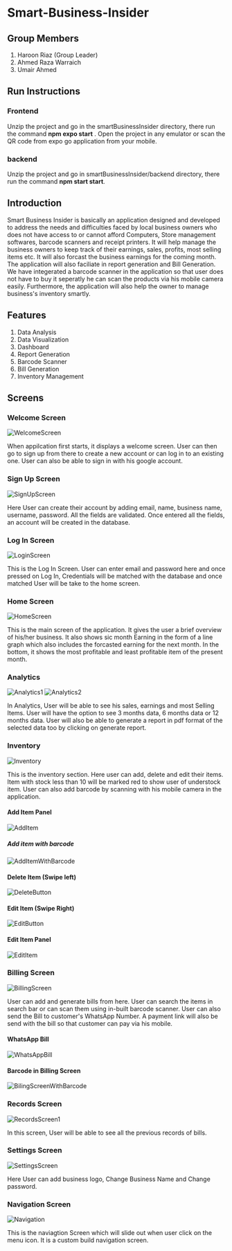 # Smart-Business-Insider

## Group Members
1. Haroon Riaz (Group Leader)
2. Ahmed Raza Warraich
3. Umair Ahmed

## Run Instructions

### Frontend 
Unzip the project and go in the smartBusinessInsider directory, there run the command **npm expo start** . Open the project in any emulator or scan the QR code from expo go application from your mobile.

### backend 
Unzip the project and go in smartBusinessInsider/backend directory, there run the command **npm start start**.

## Introduction
Smart Business Insider is basically an application designed and developed to address the needs and difficulties faced by local business owners
who does not have access to or cannot afford Computers, Store management softwares, barcode scanners and receipt printers. It will help manage the business owners to 
keep track of their earnings, sales, profits, most selling items etc. It will also forcast the business earnings for the coming month. The application will also faciliate in report generation and Bill Generation.
We have integerated a barcode scanner in the application so that user does not have to buy it seperatly he can scan the products via his mobile camera easily. Furthermore, the application will also help
the owner to manage business's inventory smartly.

## Features
1. Data Analysis
2. Data Visualization
3. Dashboard
4. Report Generation
5. Barcode Scanner
6. Bill Generation
7. Inventory Management

## Screens

### Welcome Screen

![WelcomeScreen](https://github.com/haroonriaz-15/Smart-Business-Insider/assets/61004113/b8ee1b31-6d2f-4fdf-87e0-017115d64ccb)

When appilcation first starts, it displays a welcome screen. User can then go to sign up from there to create a new account or can log in to an existing one. User can also be able to sign in with his google account.

### Sign Up Screen

![SignUpScreen](https://github.com/haroonriaz-15/Smart-Business-Insider/assets/61004113/84dc8136-8b67-4e30-af1d-e6c03b4e1af8)

Here User can create their account by adding email, name, business name, username, password. All the fields are validated. Once entered all the fields, an account will be created in the database.

### Log In Screen

![LoginScreen](https://github.com/haroonriaz-15/Smart-Business-Insider/assets/61004113/11b3bcbf-1e1b-40a5-91ef-6061c04731ef)

This is the Log In Screen. User can enter email and password here and once pressed on Log In, Credentials will be matched with the database and once matched User will be take to the home screen.

### Home Screen

![HomeScreen](https://github.com/haroonriaz-15/Smart-Business-Insider/assets/61004113/4f24565b-dbbd-4dcd-9c80-0d2e46a53385)

This is the main screen of the application. It gives the user a brief overview of his/her business. It also shows sic month Earning in the form of a line graph which also includes the forcasted earning for the next month. In the bottom, it shows the most profitable and least profitable item of the present month.

### Analytics

![Analytics1](https://github.com/haroonriaz-15/Smart-Business-Insider/assets/61004113/ba22e171-5191-460a-95c0-edb48a775032)
![Analytics2](https://github.com/haroonriaz-15/Smart-Business-Insider/assets/61004113/f2bc9be1-ab68-44fb-b3fe-e77dd94c4137)

In Analytics, User will be able to see his sales, earnings and most Selling Items. User will have the option to see 3 months data, 6 months data or 12 months data. User will also be able to generate a report in pdf format
of the selected data too by clicking on generate report. 

### Inventory

![Inventory](https://github.com/haroonriaz-15/Smart-Business-Insider/assets/61004113/c17705c6-2d81-4c86-9c80-b6a3debe0201)

This is the inventory section. Here user can add, delete and edit their items. Item with stock less than 10 will be marked red to show user of understock item. User can also add barcode by scanning with his mobile camera in the application.

#### Add Item Panel

![AddItem](https://github.com/haroonriaz-15/Smart-Business-Insider/assets/61004113/1955205c-6281-4f31-9a7e-328cbb1c92f4)

##### Add item with barcode

![AddItemWithBarcode](https://github.com/haroonriaz-15/Smart-Business-Insider/assets/61004113/e359ce69-b66e-4fe5-9c33-6b7732a7a529)

#### Delete Item (Swipe left)

![DeleteButton](https://github.com/haroonriaz-15/Smart-Business-Insider/assets/61004113/33a5f786-5c45-4ff2-91cd-fc60532dbe82)

#### Edit Item (Swipe Right)

![EditButton](https://github.com/haroonriaz-15/Smart-Business-Insider/assets/61004113/33065eeb-dee5-43a7-8e82-bdc01d6ee382)

#### Edit Item Panel

![EditItem](https://github.com/haroonriaz-15/Smart-Business-Insider/assets/61004113/0d16d062-683b-4064-a7fe-06d4d7a7f093)

### Billing Screen

![BillingScreen](https://github.com/haroonriaz-15/Smart-Business-Insider/assets/61004113/c05b9266-55c4-4868-adb0-5b89be2c2793)

User can add and generate bills from here. User can search the items in search bar or can scan them using in-built barcode scanner. User can also send the Bill to customer's WhatsApp Number. A payment link will also be send with the bill so that customer can pay via his mobile.

#### WhatsApp Bill

![WhatsAppBill](https://github.com/haroonriaz-15/Smart-Business-Insider/assets/61004113/005c04b2-642b-4a8b-9210-0f039f4ccc74)

#### Barcode in Billing Screen

![BilingScreenWithBarcode](https://github.com/haroonriaz-15/Smart-Business-Insider/assets/61004113/335063e7-e183-46c8-bcc6-1028715f6665)

### Records Screen

![RecordsScreen1](https://github.com/haroonriaz-15/Smart-Business-Insider/assets/61004113/8ecdbbeb-26c5-400f-a761-760a95707edb)

In this screen, User will be able to see all the previous records of bills.

### Settings Screen

![SettingsScreen](https://github.com/haroonriaz-15/Smart-Business-Insider/assets/61004113/2d8d8dc7-7a2d-4f01-a7e8-eccd00cd323b)

Here User can add business logo, Change Business Name and Change password.

### Navigation Screen

![Navigation](https://github.com/haroonriaz-15/Smart-Business-Insider/assets/61004113/71ee54b6-e596-43af-85a0-f7dc6f38c286)

This is the naviagtion Screen which will slide out when user click on the menu icon. It is a custom build navigation screen.
